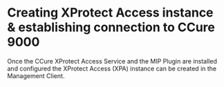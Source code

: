 # Creating XProtect Access instance & establishing connection to CCure 9000

Once the CCure XProtect Access Service and the MIP Plugin are installed and configured the XProtect Access (XPA) instance can be created in the Management Client.